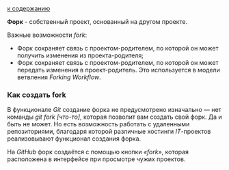 [к содержанию](./readme.md)

**Форк** - собственный проект, основанный на другом проекте.

Важные возможности *fork*:

  + Форк сохраняет связь с проектом-родителем, по которой он может получить изменения из проекта-родителя;
  + Форк сохраняет связь с проектом-родителем, по которой он может передать изменения в проект-родитель. Это используется в модели ветвления *Forking Workflow*.

### Как создать fork
В функционале *Git* создание форка не предусмотрено изначально — нет команды *git fork [что-то]*, которая позволит вам создать свой форк. Да и быть не может. Но есть возможность работать с удаленными репозиториями, благодаря которой различные хостинги *IT*-проектов реализовывают функционал создания форка.

На *GitHub* форк создаётся с помощью кнопки *«fork»*, которая расположена в интерфейсе при просмотре чужих проектов.